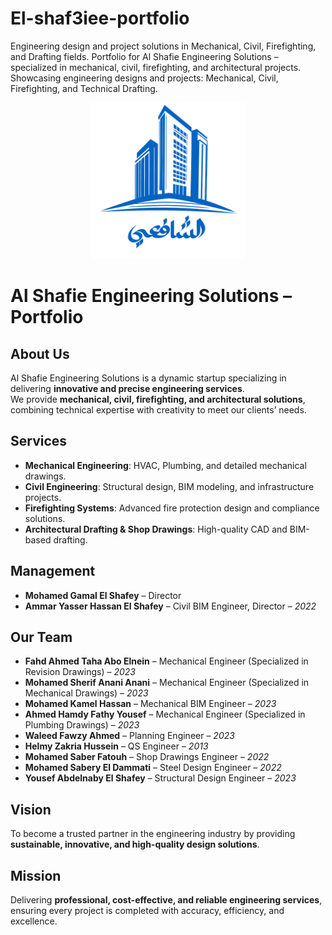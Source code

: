 # El-shaf3iee-portfolio
Engineering design and project solutions in Mechanical, Civil, Firefighting, and Drafting fields.  Portfolio for Al Shafie Engineering Solutions – specialized in mechanical, civil, firefighting, and architectural projects.  Showcasing engineering designs and projects: Mechanical, Civil, Firefighting, and Technical Drafting.

<p align="center">
  <img src="logo.png" alt="Al Shafie Logo" width="250"/>
</p>

# Al Shafie Engineering Solutions – Portfolio

## About Us
Al Shafie Engineering Solutions is a dynamic startup specializing in delivering **innovative and precise engineering services**.  
We provide **mechanical, civil, firefighting, and architectural solutions**, combining technical expertise with creativity to meet our clients’ needs.  

## Services
- **Mechanical Engineering**: HVAC, Plumbing, and detailed mechanical drawings.  
- **Civil Engineering**: Structural design, BIM modeling, and infrastructure projects.  
- **Firefighting Systems**: Advanced fire protection design and compliance solutions.  
- **Architectural Drafting & Shop Drawings**: High-quality CAD and BIM-based drafting.  

## Management
- **Mohamed Gamal El Shafey** – Director  
- **Ammar Yasser Hassan El Shafey** – Civil BIM Engineer, Director – *2022*  

## Our Team
- **Fahd Ahmed Taha Abo Elnein** – Mechanical Engineer (Specialized in Revision Drawings) – *2023*  
- **Mohamed Sherif Anani Anani** – Mechanical Engineer (Specialized in Mechanical Drawings) – *2023*  
- **Mohamed Kamel Hassan** – Mechanical BIM Engineer – *2023*  
- **Ahmed Hamdy Fathy Yousef** – Mechanical Engineer (Specialized in Plumbing Drawings) – *2023*  
- **Waleed Fawzy Ahmed** – Planning Engineer – *2023*  
- **Helmy Zakria Hussein** – QS Engineer – *2013*  
- **Mohamed Saber Fatouh** – Shop Drawings Engineer – *2022*  
- **Mohamed Sabery El Dammati** – Steel Design Engineer – *2022*  
- **Yousef Abdelnaby El Shafey** – Structural Design Engineer – *2023*  

## Vision
To become a trusted partner in the engineering industry by providing **sustainable, innovative, and high-quality design solutions**.  

## Mission
Delivering **professional, cost-effective, and reliable engineering services**, ensuring every project is completed with accuracy, efficiency, and excellence.  

